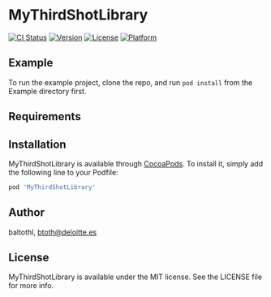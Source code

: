# MyThirdShotLibrary

[![CI Status](https://img.shields.io/travis/baltothl/MyThirdShotLibrary.svg?style=flat)](https://travis-ci.org/baltothl/MyThirdShotLibrary)
[![Version](https://img.shields.io/cocoapods/v/MyThirdShotLibrary.svg?style=flat)](https://cocoapods.org/pods/MyThirdShotLibrary)
[![License](https://img.shields.io/cocoapods/l/MyThirdShotLibrary.svg?style=flat)](https://cocoapods.org/pods/MyThirdShotLibrary)
[![Platform](https://img.shields.io/cocoapods/p/MyThirdShotLibrary.svg?style=flat)](https://cocoapods.org/pods/MyThirdShotLibrary)

## Example

To run the example project, clone the repo, and run `pod install` from the Example directory first.

## Requirements

## Installation

MyThirdShotLibrary is available through [CocoaPods](https://cocoapods.org). To install
it, simply add the following line to your Podfile:

```ruby
pod 'MyThirdShotLibrary'
```

## Author

baltothl, btoth@deloitte.es

## License

MyThirdShotLibrary is available under the MIT license. See the LICENSE file for more info.
